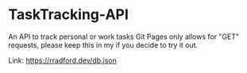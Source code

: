 # TaskTracking-API
An API to track personal or work tasks
Git Pages only allows for "GET" requests, please keep this in my if you
  decide to try it out.
  
Link:
  https://rradford.dev/db.json
